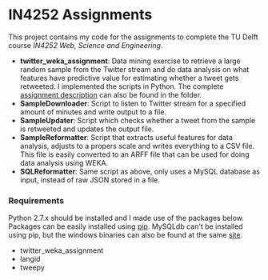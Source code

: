 IN4252 Assignments
===

This project contains my code for the assignments to complete the TU Delft course *IN4252 Web, Science and Engineering*.

* **twitter_weka_assignment**: Data mining exercise to retrieve a large random sample from the Twitter stream and do data analysis on what features have predictive value for estimating whether a tweet gets retweeted. I implemented the scripts in Python. The complete [assignment description][3] can also be found in the folder.
 * **SampleDownloader**: Script to listen to Twitter stream for a specified amount of minutes and write output to a file.
 * **SampleUpdater**: Script which checks whether a tweet from the sample is retweeted and updates the output file.
 * **SampleReformatter**: Script that extracts useful features for data analysis, adjusts to a propers scale and writes everything to a CSV file. This file is easily converted to an ARFF file that can be used for doing data analysis using WEKA.
 * **SQLReformatter**: Same script as above, only uses a MySQL database as input, instead of raw JSON stored in a file.

### Requirements

Python 2.7.x should be installed and I made use of the packages below. Packages can be easily installed using [pip][1]. MySQLdb can't be installed using pip, but the windows binaries can also be found at the same [site][2].

* twitter\_weka\_assignment
 * langid
 * tweepy

[1]: http://www.lfd.uci.edu/~gohlke/pythonlibs/#pip
[2]: http://www.lfd.uci.edu/~gohlke/pythonlibs/#mysql-python
[3]: https://github.com/royyeah/wse/blob/master/twitter_weka_assignment/wse-2013-assignment-nov-19.pdf
